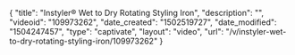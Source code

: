 {
    "title": "Instyler&reg; Wet to Dry Rotating Styling Iron",
    "description": "",
    "videoid": "109973262",
    "date_created": "1502519727",
    "date_modified": "1504247457",
    "type": "captivate",
    "layout": "video",
    "url": "\/v\/instyler-wet-to-dry-rotating-styling-iron\/109973262"
}